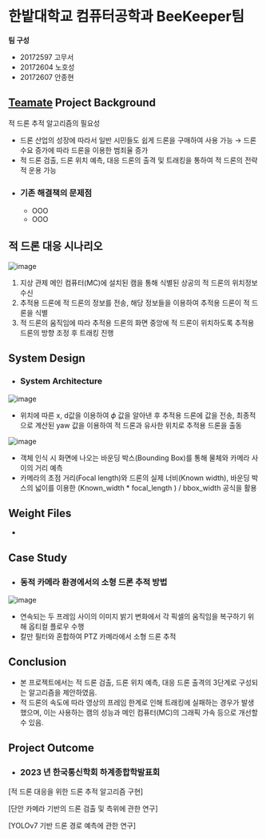 # 한밭대학교 컴퓨터공학과 BeeKeeper팀

**팀 구성**
- 20172597 고무서 
- 20172604 노호성
- 20172607 안종현

## <u>Teamate</u> Project Background
 적 드론 추적 알고리즘의 필요성
  - 드론 산업의 성장에 따라서 일반 시민들도 쉽게 드론을 구매하여 사용 가능 → 드론 수요 증가에 따라 드론을 이용한 범죄율 증가
  - 적 드론 검출, 드론 위치 예측, 대응 드론의 출격 및 트래킹을 통하여 적 드론의 전략적 운용 가능 
- ### 기존 해결책의 문제점
  - OOO
  - OOO
## 적 드론 대응 시나리오
![image](https://github.com/HBNU-SWUNIV/come-capstone23-beekeeper/assets/127067204/94d1110a-f198-4abb-9994-fc6588ff0f01)
1. 지상 관제 메인 컴퓨터(MC)에 설치된 캠을 통해 식별된 상공의 적 드론의 위치정보 수신
2. 추적용 드론에 적 드론의 정보를 전송, 해당 정보들을 이용하여 추적용 드론이 적 드론을 식별
3. 적 드론의 움직임에 따라 추적용 드론의 화면 중앙에 적 드론이 위치하도록 추적용 드론의 방향 조정 후 트래킹 진행 

## System Design
  - ### System Architecture
![image](https://github.com/HBNU-SWUNIV/come-capstone23-beekeeper/assets/127067204/fed5f702-a33c-46c6-973b-e24aceafdfbb)
  
  - 위치에 따른 x, d값을 이용하여 𝜙 값을 알아낸 후 추적용 드론에 값을 전송, 최종적으로 계산된 yaw 값을 이용하여 적 드론과 유사한 위치로 추적용 드론을 출동
    
![image](https://github.com/HBNU-SWUNIV/come-capstone23-beekeeper/assets/127067204/bfcf55e4-cc8f-46a0-afcc-5fd6d49afff5)


  - 객체 인식 시 화면에 나오는 바운딩 박스(Bounding Box)를 통해 물체와 카메라 사이의 거리 예측
  - 카메라의 초점 거리(Focal length)와 드론의 실제 너비(Known width), 바운딩 박스의 넓이를 이용한 (Known_width * focal_length ) / bbox_width 공식을 활용

## Weight Files
- 
    
## Case Study
  - ### 동적 카메라 환경에서의 소형 드론 추적 방법
 ![image](https://github.com/HBNU-SWUNIV/come-capstone23-beekeeper/assets/127067204/6b306e21-8529-4424-8b36-0931701bbc52)

  - 연속되는 두 프레임 사이의 이미지 밝기 변화에서 각 픽셀의 움직임을 복구하기 위해 옵티컬 플로우 수행 
  - 칼만 필터와 혼합하여 PTZ 카메라에서 소형 드론 추적
    
## Conclusion
  -  본 프로젝트에서는 적 드론 검출, 드론 위치 예측, 대응 드론 출격의 3단계로 구성되는 알고리즘을 제안하였음. 
  -  적 드론의 속도에 따라 영상의 프레임 한계로 인해 트래킹에 실패하는 경우가 발생했으며, 이는 사용하는 캠의 성능과 메인 컴퓨터(MC)의 그래픽 가속 등으로 개선할 수 있음.
  
## Project Outcome
- ### 2023 년 한국통신학회 하계종합학발표회
[적 드론 대응을 위한 드론 추적 알고리즘 구현]

[단안 카메라 기반의 드론 검출 및 측위에 관한 연구]

[YOLOv7 기반 드론 경로 예측에 관한 연구]
